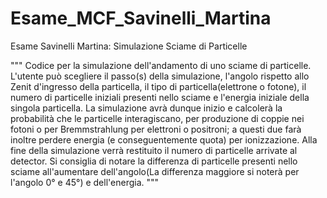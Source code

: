 # Esame_MCF_Savinelli_Martina
Esame Savinelli Martina: Simulazione Sciame di Particelle

"""
Codice per la simulazione dell'andamento di uno sciame di particelle.
L'utente può scegliere il passo(s) della simulazione, l'angolo rispetto allo Zenit d'ingresso della particella,
    il tipo di particella(elettrone o fotone), il numero di particelle iniziali presenti nello sciame e l'energia iniziale della singola particella.
La simulazione avrà dunque inizio e calcolerà la probabilità che le particelle interagiscano, per produzione di coppie nei fotoni o per Bremmstrahlung per elettroni o positroni; a questi due farà inoltre perdere energia (e conseguentemente quota) per ionizzazione.
Alla fine della simulazione verrà restituito il numero di particelle arrivate al detector.
Si consiglia di notare la differenza di particelle presenti nello sciame all'aumentare dell'angolo(La differenza maggiore si noterà per l'angolo 0° e 45°) e dell'energia.
"""
